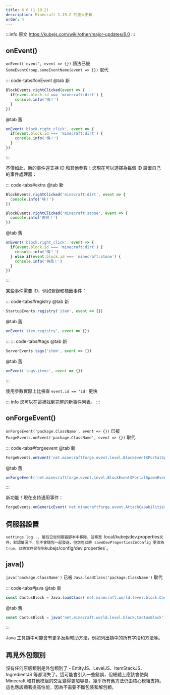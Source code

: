 ```yaml
---
title: 6.0 (1.19.2)
description: Minecraft 1.19.2 的重大更新
order: 4
---
```


:::info 原文
https://kubejs.com/wiki/other/major-updates/6.0
:::

## onEvent()

`onEvent('event', event => {})` 語法已被 `SomeEventGroup.someEventName(event => {})` 取代

::: code-tabs#onEvent
@tab 新
```js
BlockEvents.rightClicked(event => {
  if(event.block.id === 'minecraft:dirt') {
    console.info('嗨！')
  }
})
```
@tab 舊
```js
onEvent('block.right_click', event => {
  if(event.block.id === 'minecraft:dirt') {
    console.info('嗨！')
  }
})
```
:::

不僅如此，新的事件還支持 ID 和其他參數！您現在可以選擇為每個 ID 設置自己的事件處理器：

::: code-tabs#extra
@tab 新
```js
BlockEvents.rightClicked('minecraft:dirt', event => {
  console.info('嗨！')
})

BlockEvents.rightClicked('minecraft:stone', event => {
  console.info('再見！')
})
```
@tab 舊
```js
onEvent('block.right_click', event => {
  if(event.block.id === 'minecraft:dirt') {
    console.info('嗨！')
  } else if(event.block.id === 'minecraft:stone') {
    console.info('再見！')
  }
})
```
:::

某些事件需要 ID，例如登錄和標籤事件：

::: code-tabs#registry
@tab 新
```js
StartupEvents.registry('item', event => {})
```
@tab 舊
```js
onEvent('item.registry', event => {})
```
:::
::: code-tabs#tags
@tab 新
```js
ServerEvents.tags('item', event => {})
```
@tab 舊
```js
onEvent('tags.items', event => {})
```
:::

使用參數實際上比檢查 `event.id == 'id'` 更快

::: info
您可以在[這裡](../../events/)找到完整的新事件列表。
:::

## onForgeEvent()

`onForgeEvent('package.ClassName', event => {})` 已被 `ForgeEvents.onEvent('package.ClassName', event => {})` 取代

::: code-tabs#forgeevent
@tab 新
```js
ForgeEvents.onEvent('net.minecraftforge.event.level.BlockEvent$PortalSpawnEvent', event => {})
```
@tab 舊
```js
onForgeEvent('net.minecraftforge.event.level.BlockEvent$PortalSpawnEvent', event => {})
```
:::

新功能！現在支持通用事件：

```js
ForgeEvents.onGenericEvent('net.minecraftforge.event.AttachCapabilitiesEvent', 'net.minecraft.world.entity.Entity', event => {})
```

## 伺服器設置

`settings.log... 屬性已從伺服器腳本中移除，並移至 `local/kubejsdev.properties` 文件。默認情況下，它不會隨包一起發送，但您可以將 saveDevPropertiesInConfig 更改為 true，以將文件保存到 `kubejs/config/dev.properties`。

## java()

`java('package.ClassName')` 已被 `Java.loadClass('package.ClassName')` 取代

::: code-tabs#java
@tab 新
```js
const CactusBlock = Java.loadClass('net.minecraft.world.level.block.CactusBlock')
```
@tab 舊
```js
const CactusBlock = java('net.minecraft.world.level.block.CactusBlock')
```
:::

Java 工具類中可能會有更多反射輔助方法，例如列出類中的所有字段和方法等。

## 再見外包類別

沒有任何原版類別是外包類別了 - EntityJS、LevelJS、ItemStackJS、IngredientJS 等都消失了。這可能會引入一些錯誤，但總體上應該會使與 Minecraft 和其他模組的交互變得更加容易。幾乎所有舊方法仍由核心模組支持。這也應該顯著提高性能，因為不需要不斷包裝和解包類。